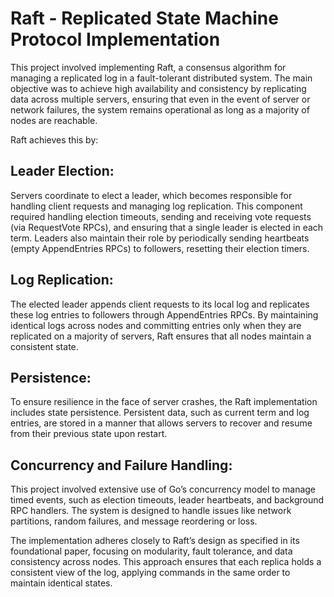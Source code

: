 # Raft - Replicated State Machine Protocol Implementation
This project involved implementing Raft, a consensus algorithm for managing a replicated log in a fault-tolerant distributed system. The main objective was to achieve high availability and consistency by replicating data across multiple servers, ensuring that even in the event of server or network failures, the system remains operational as long as a majority of nodes are reachable.

Raft achieves this by:

## Leader Election: 
Servers coordinate to elect a leader, which becomes responsible for handling client requests and managing log replication. This component required handling election timeouts, sending and receiving vote requests (via RequestVote RPCs), and ensuring that a single leader is elected in each term. Leaders also maintain their role by periodically sending heartbeats (empty AppendEntries RPCs) to followers, resetting their election timers.

## Log Replication: 
The elected leader appends client requests to its local log and replicates these log entries to followers through AppendEntries RPCs. By maintaining identical logs across nodes and committing entries only when they are replicated on a majority of servers, Raft ensures that all nodes maintain a consistent state.

## Persistence: 
To ensure resilience in the face of server crashes, the Raft implementation includes state persistence. Persistent data, such as current term and log entries, are stored in a manner that allows servers to recover and resume from their previous state upon restart.

## Concurrency and Failure Handling: 
This project involved extensive use of Go’s concurrency model to manage timed events, such as election timeouts, leader heartbeats, and background RPC handlers. The system is designed to handle issues like network partitions, random failures, and message reordering or loss.

The implementation adheres closely to Raft’s design as specified in its foundational paper, focusing on modularity, fault tolerance, and data consistency across nodes. This approach ensures that each replica holds a consistent view of the log, applying commands in the same order to maintain identical states.
